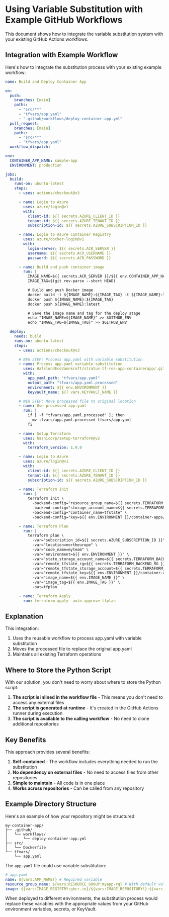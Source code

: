 # Using Variable Substitution with Example GitHub Workflows

This document shows how to integrate the variable substitution system with your existing GitHub Actions workflows.

## Integration with Example Workflow

Here's how to integrate the substitution process with your existing example workflow:

```yaml
name: Build and Deploy Container App

on:
  push:
    branches: [main]
    paths:
      - "src/**"
      - "tfvars/app.yaml"
      - ".github/workflows/deploy-container-app.yml"
  pull_request:
    branches: [main]
    paths:
      - "src/**"
      - "tfvars/app.yaml"
  workflow_dispatch:

env:
  CONTAINER_APP_NAME: sample-app
  ENVIRONMENT: production

jobs:
  build:
    runs-on: ubuntu-latest
    steps:
      - uses: actions/checkout@v3

      - name: Login to Azure
        uses: azure/login@v1
        with:
          client-id: ${{ secrets.AZURE_CLIENT_ID }}
          tenant-id: ${{ secrets.AZURE_TENANT_ID }}
          subscription-id: ${{ secrets.AZURE_SUBSCRIPTION_ID }}

      - name: Login to Azure Container Registry
        uses: azure/docker-login@v1
        with:
          login-server: ${{ secrets.ACR_SERVER }}
          username: ${{ secrets.ACR_USERNAME }}
          password: ${{ secrets.ACR_PASSWORD }}

      - name: Build and push container image
        run: |
          IMAGE_NAME=${{ secrets.ACR_SERVER }}/${{ env.CONTAINER_APP_NAME }}
          IMAGE_TAG=$(git rev-parse --short HEAD)

          # Build and push Docker image
          docker build -t ${IMAGE_NAME}:${IMAGE_TAG} -t ${IMAGE_NAME}:latest ./src
          docker push ${IMAGE_NAME}:${IMAGE_TAG}
          docker push ${IMAGE_NAME}:latest

          # Save the image name and tag for the deploy stage
          echo "IMAGE_NAME=${IMAGE_NAME}" >> $GITHUB_ENV
          echo "IMAGE_TAG=${IMAGE_TAG}" >> $GITHUB_ENV

  deploy:
    needs: build
    runs-on: ubuntu-latest
    steps:
      - uses: actions/checkout@v3

      # NEW STEP: Process app.yaml with variable substitution
      - name: Process app.yaml variable substitution
        uses: HafslundEcoVannkraft/stratus-tf-res-app-containerapp/.github/workflows/app-yaml-substitution-improved.yml@main
        with:
          app_yaml_path: "tfvars/app.yaml"
          output_path: "tfvars/app.yaml.processed"
          environment: ${{ env.ENVIRONMENT }}
          keyvault_name: ${{ vars.KEYVAULT_NAME }}

      # NEW STEP: Move processed file to original location
      - name: Use processed app.yaml
        run: |
          if [ -f "tfvars/app.yaml.processed" ]; then
            mv tfvars/app.yaml.processed tfvars/app.yaml
          fi

      - name: Setup Terraform
        uses: hashicorp/setup-terraform@v2
        with:
          terraform_version: 1.9.0

      - name: Login to Azure
        uses: azure/login@v1
        with:
          client-id: ${{ secrets.AZURE_CLIENT_ID }}
          tenant-id: ${{ secrets.AZURE_TENANT_ID }}
          subscription-id: ${{ secrets.AZURE_SUBSCRIPTION_ID }}

      - name: Terraform Init
        run: |
          terraform init \
            -backend-config="resource_group_name=${{ secrets.TERRAFORM_BACKEND_RG }}" \
            -backend-config="storage_account_name=${{ secrets.TERRAFORM_BACKEND_SA }}" \
            -backend-config="container_name=tfstate" \
            -backend-config="key=${{ env.ENVIRONMENT }}/container-apps/${{ env.CONTAINER_APP_NAME }}.tfstate"

      - name: Terraform Plan
        run: |
          terraform plan \
            -var="subscription_id=${{ secrets.AZURE_SUBSCRIPTION_ID }}" \
            -var="location=northeurope" \
            -var="code_name=myteam" \
            -var="environment=${{ env.ENVIRONMENT }}" \
            -var="state_storage_account_name=${{ secrets.TERRAFORM_BACKEND_SA }}" \
            -var="remote_tfstate_rg=${{ secrets.TERRAFORM_BACKEND_RG }}" \
            -var="remote_tfstate_storage_account=${{ secrets.TERRAFORM_BACKEND_SA }}" \
            -var="remote_tfstate_key=${{ env.ENVIRONMENT }}/container-app-environments.tfstate" \
            -var="image_name=${{ env.IMAGE_NAME }}" \
            -var="image_tag=${{ env.IMAGE_TAG }}" \
            -out=tfplan

      - name: Terraform Apply
        run: terraform apply -auto-approve tfplan
```

## Explanation

This integration:

1. Uses the reusable workflow to process app.yaml with variable substitution
2. Moves the processed file to replace the original app.yaml
3. Maintains all existing Terraform operations

## Where to Store the Python Script

With our solution, you don't need to worry about where to store the Python script:

1. **The script is inlined in the workflow file** - This means you don't need to access any external files
2. **The script is generated at runtime** - It's created in the GitHub Actions runner during execution
3. **The script is available to the calling workflow** - No need to clone additional repositories

## Key Benefits

This approach provides several benefits:

1. **Self-contained** - The workflow includes everything needed to run the substitution
2. **No dependency on external files** - No need to access files from other repositories
3. **Simple to maintain** - All code is in one place
4. **Works across repositories** - Can be called from any repository

## Example Directory Structure

Here's an example of how your repository might be structured:

```
my-container-app/
├── .github/
│   └── workflows/
│       └── deploy-container-app.yml
├── src/
│   └── Dockerfile
└── tfvars/
    └── app.yaml
```

The `app.yaml` file could use variable substitution:

```yaml
# app.yaml
name: ${vars:APP_NAME!} # Required variable
resource_group_name: ${vars:RESOURCE_GROUP:myapp-rg} # With default value
image: ${vars:IMAGE_REGISTRY:ghcr.io}/${vars:IMAGE_REPOSITORY!}:${vars:IMAGE_TAG:latest}
```

When deployed to different environments, the substitution process would replace these variables with the appropriate values from your GitHub environment variables, secrets, or KeyVault.
